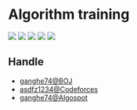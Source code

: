 # Algorithm training
[![](https://d2gd6pc034wcta.cloudfront.net/images/logo.png)](https://www.acmicpc.net)
[![](http://st.codeforces.com/s/37194/images/codeforces-logo-with-telegram.png)](http://codeforces.com)
[![](https://algospot.com/static/images/logo.png)](https://algospot.com/)
[![](http://ukiepc.info/images/acm-icpc-logo.gif)](https://icpc.baylor.edu)
[![](https://code.google.com/codejam/contest/static/logo_image1.gif)](https://code.google.com/codejam)

Handle
----------
- [ganghe74@BOJ](https://www.acmicpc.net/user/ganghe74)
- [asdfz1234@Codeforces](http://codeforces.com/profile/asdfz1234)
- [ganghe74@Algospot](https://algospot.com/user/profile/54125)